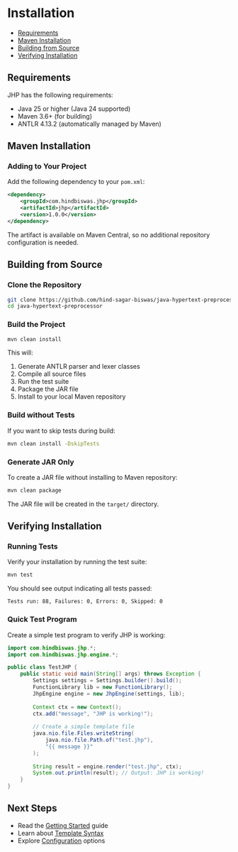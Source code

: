 # Installation

- [Requirements](#requirements)
- [Maven Installation](#maven-installation)
- [Building from Source](#building-from-source)
- [Verifying Installation](#verifying-installation)

<a name="requirements"></a>
## Requirements

JHP has the following requirements:

- Java 25 or higher (Java 24 supported)
- Maven 3.6+ (for building)
- ANTLR 4.13.2 (automatically managed by Maven)

<a name="maven-installation"></a>
## Maven Installation

### Adding to Your Project

Add the following dependency to your `pom.xml`:

```xml
<dependency>
    <groupId>com.hindbiswas.jhp</groupId>
    <artifactId>jhp</artifactId>
    <version>1.0.0</version>
</dependency>
```

The artifact is available on Maven Central, so no additional repository configuration is needed.

<a name="building-from-source"></a>
## Building from Source

### Clone the Repository

```bash
git clone https://github.com/hind-sagar-biswas/java-hypertext-preprocessor.git
cd java-hypertext-preprocessor
```

### Build the Project

```bash
mvn clean install
```

This will:
1. Generate ANTLR parser and lexer classes
2. Compile all source files
3. Run the test suite
4. Package the JAR file
5. Install to your local Maven repository

### Build without Tests

If you want to skip tests during build:

```bash
mvn clean install -DskipTests
```

### Generate JAR Only

To create a JAR file without installing to Maven repository:

```bash
mvn clean package
```

The JAR file will be created in the `target/` directory.

<a name="verifying-installation"></a>
## Verifying Installation

### Running Tests

Verify your installation by running the test suite:

```bash
mvn test
```

You should see output indicating all tests passed:

```
Tests run: 88, Failures: 0, Errors: 0, Skipped: 0
```

### Quick Test Program

Create a simple test program to verify JHP is working:

```java
import com.hindbiswas.jhp.*;
import com.hindbiswas.jhp.engine.*;

public class TestJHP {
    public static void main(String[] args) throws Exception {
        Settings settings = Settings.builder().build();
        FunctionLibrary lib = new FunctionLibrary();
        JhpEngine engine = new JhpEngine(settings, lib);
        
        Context ctx = new Context();
        ctx.add("message", "JHP is working!");
        
        // Create a simple template file
        java.nio.file.Files.writeString(
            java.nio.file.Path.of("test.jhp"),
            "{{ message }}"
        );
        
        String result = engine.render("test.jhp", ctx);
        System.out.println(result); // Output: JHP is working!
    }
}
```

## Next Steps

- Read the [Getting Started](getting-started.md) guide
- Learn about [Template Syntax](template-syntax.md)
- Explore [Configuration](configuration.md) options
